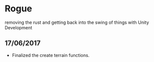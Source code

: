 # Rogue
removing the rust and getting back into the swing of things with Unity Development

## 17/06/2017
- Finalized the create terrain functions.
